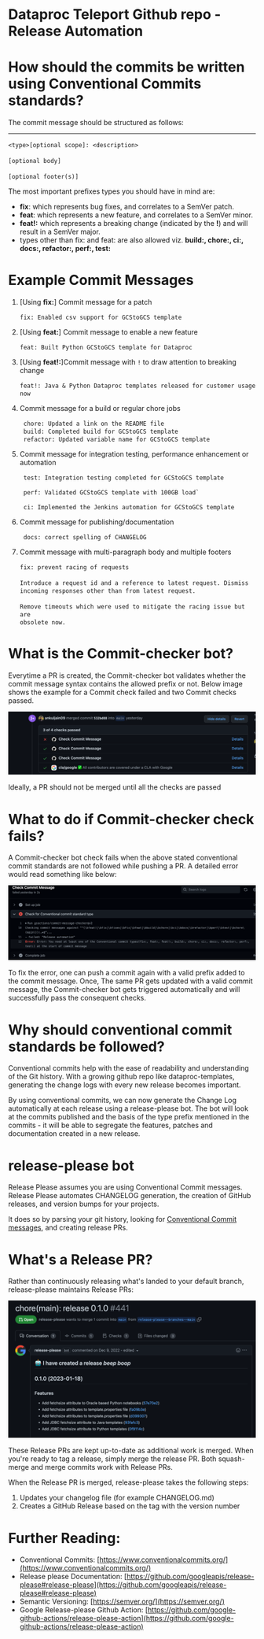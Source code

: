# Dataproc Teleport Github repo - Release Automation


# How should the commits be written using Conventional Commits standards?

The commit message should be structured as follows:


---


```
<type>[optional scope]: <description>

[optional body]

[optional footer(s)]
```


The most important prefixes types you should have in mind are:



* **fix**: which represents bug fixes, and correlates to a SemVer patch.
* **feat**: which represents a new feature, and correlates to a SemVer minor.
* **feat!:** which represents a breaking change (indicated by the **!**) and will result in a SemVer major.
* types other than fix: and feat: are also allowed viz. **build:, chore:, ci:, docs:, refactor:, perf:, test:**


# Example Commit Messages



1. [Using **fix:**] Commit message for a patch

    ```
    fix: Enabled csv support for GCStoGCS template
    ```


2. [Using **feat:**] Commit message to enable a new feature

    ```
    feat: Built Python GCStoGCS template for Dataproc
    ```


3. [Using **feat!:**]Commit message with `!` to draw attention to breaking change

    ```
    feat!: Java & Python Dataproc templates released for customer usage now
    ```


4. Commit message for a build or regular chore jobs

    ```
     chore: Updated a link on the README file
     build: Completed build for GCStoGCS template
     refactor: Updated variable name for GCStoGCS template
    ```


5. Commit message for integration testing, performance enhancement or automation

    ```
     test: Integration testing completed for GCStoGCS template
    ```



    ```
     perf: Validated GCStoGCS template with 100GB load` 

    ```

    ```
     ci: Implemented the Jenkins automation for GCStoGCS template 
    ```


6. Commit message for publishing/documentation

    ```
     docs: correct spelling of CHANGELOG
    ```


7. Commit message with multi-paragraph body and multiple footers

    ```
    fix: prevent racing of requests

    Introduce a request id and a reference to latest request. Dismiss
    incoming responses other than from latest request.

    Remove timeouts which were used to mitigate the racing issue but are
    obsolete now.

    ```



# What is the Commit-checker bot?

Everytime a PR is created, the Commit-checker bot validates whether the commit message syntax contains the allowed prefix or not. Below image shows the example for a Commit check failed and two Commit checks passed. 

![alt_text](https://github.com/GoogleCloudPlatform/dataproc-templates/blob/main/docs/commit-checker-bot.png)


Ideally, a PR should not be merged until all the checks are passed


# What to do if Commit-checker check fails?

A Commit-checker bot check fails when the above stated conventional commit standards are not followed while pushing a PR. A detailed error would read something like below: 


![alt_text](https://github.com/GoogleCloudPlatform/dataproc-templates/blob/main/docs/commit-checker-error.png)


To fix the error, one can push a commit again with a valid prefix added to the commit message. Once, The same PR gets updated with a valid commit message, the Commit-checker bot gets triggered automatically and will successfully pass the consequent checks.


# Why should conventional commit standards be followed?

Conventional commits help with the ease of readability and understanding of the Git history. With a growing github repo like dataproc-templates, generating the change logs with every new release becomes important.

By using conventional commits, we can now generate the Change Log automatically at each release using a release-please bot. The bot will look at the commits published and the basis of the type prefix mentioned in the commits - it will be able to segregate the features, patches and documentation created in a new release.


# release-please bot

Release Please assumes you are using Conventional Commit messages. Release Please automates CHANGELOG generation, the creation of GitHub releases, and version bumps for your projects.

It does so by parsing your git history, looking for [Conventional Commit messages](https://www.conventionalcommits.org/), and creating release PRs.


# What's a Release PR?

Rather than continuously releasing what's landed to your default branch, release-please maintains Release PRs:

![alt_text](https://github.com/GoogleCloudPlatform/dataproc-templates/blob/main/docs/release-please-pr.png)


These Release PRs are kept up-to-date as additional work is merged. When you're ready to tag a release, simply merge the release PR. Both squash-merge and merge commits work with Release PRs.

When the Release PR is merged, release-please takes the following steps:



1. Updates your changelog file (for example CHANGELOG.md)
2. Creates a GitHub Release based on the tag with the version number


# Further Reading:



* Conventional Commits: [https://www.conventionalcommits.org/](https://www.conventionalcommits.org/)
* Release please Documentation: [https://github.com/googleapis/release-please#release-please](https://github.com/googleapis/release-please#release-please)
* Semantic Versioning: [https://semver.org/](https://semver.org/)
* Google Release-please Github Action: [https://github.com/google-github-actions/release-please-action](https://github.com/google-github-actions/release-please-action)
